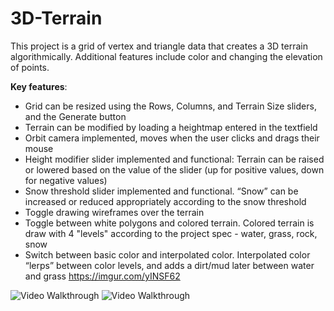 # 3D-Terrain

This project is a grid of vertex and triangle data that creates a 3D terrain algorithmically. Additional features include color and changing the elevation of points.

**Key features**:
* Grid can be resized using the Rows, Columns, and Terrain Size sliders, and the Generate button
* Terrain can be modified by loading a heightmap entered in the textfield
* Orbit camera implemented, moves when the user clicks and drags their mouse
* Height modifier slider implemented and functional: Terrain can be raised or lowered based on the value of the slider (up for positive values, down for negative values)
* Snow threshold slider implemented and functional. “Snow” can be increased or reduced appropriately according to the snow threshold
* Toggle drawing wireframes over the terrain
* Toggle between white polygons and colored terrain. Colored terrain is draw with 4 "levels" according to the project spec - water, grass, rock, snow
* Switch between basic color and interpolated color. Interpolated color “lerps” between color levels, and adds a dirt/mud later between water and grass
https://imgur.com/yINSF62
<img src='https://imgur.com/yINSF62.gif' title='Video Walkthrough' width='' alt='Video Walkthrough' />
<img src='https://imgur.com/FUYPst5.gif' title='Video Walkthrough' width='' alt='Video Walkthrough' />
